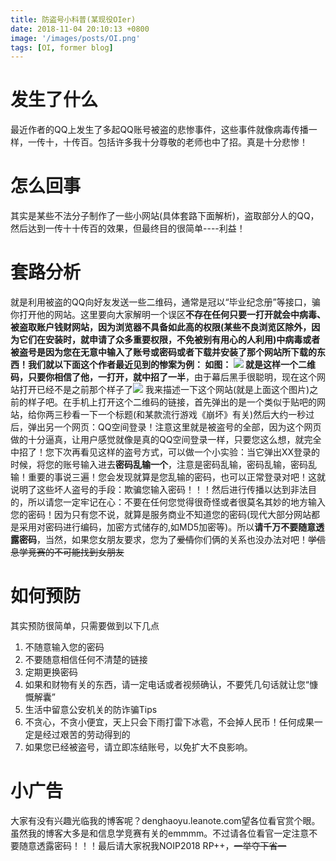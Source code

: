 ```yaml
---
title: 防盗号小科普(某现役OIer)
date: 2018-11-04 20:10:13 +0800
image: '/images/posts/OI.png'
tags: [OI, former blog]
---
```


# 发生了什么
最近作者的QQ上发生了多起QQ账号被盗的悲惨事件，这些事件就像病毒传播一样，一传十，十传百。包括许多我十分尊敬的老师也中了招。真是十分悲惨！
# 怎么回事
其实是某些不法分子制作了一些小网站(具体套路下面解析)，盗取部分人的QQ，然后达到一传十十传百的效果，但最终目的很简单----利益！
# 套路分析
就是利用被盗的QQ向好友发送一些二维码，通常是冠以“毕业纪念册”等接口，骗你打开他的网站。这里要向大家解明一个误区**不存在任何只要一打开就会中病毒、被盗取账户钱财网站，因为浏览器不具备如此高的权限(某些不良浏览区除外，因为它们在安装时，就申请了众多重要权限，不免被别有用心的人利用)中病毒或者被盗号是因为您在无意中输入了账号或密码或者下载并安装了那个网站所下载的东西！**我们就以下面这个作者最近见到的惨案为例：
如图：
![](https://cdn.risingentropy.top/images/posts/bdee4acab644149c500b4d7.png)
就是这样一个二维码，只要你相信了他，一打开，就中招了**一半**，由于幕后黑手很聪明，现在这个网站打开已经不是之前那个样子了![](https://cdn.risingentropy.top/images/posts/bdee4acab644149c500b4d7.png)
我来描述一下这个网站(就是上面这个图片)之前的样子吧。在手机上打开这个二维码的链接，首先弹出的是一个类似于贴吧的网站，给你两三秒看一下一个标题(和某款流行游戏《崩坏》有关)然后大约一秒过后，弹出另一个网页：QQ空间登录！注意这里就是被盗号的全部，因为这个网页做的十分逼真，让用户感觉就像是真的QQ空间登录一样，只要您这么想，就完全中招了！您下次再看见这样的盗号方式，可以做一个小实验：当它弹出XX登录的时候，将您的账号输入进去**密码乱输一个**，注意是密码乱输，密码乱输，密码乱输！重要的事说三遍！您会发现就算是您乱输的密码，也可以正常登录对吧！这就说明了这些坏人盗号的手段：欺骗您输入密码！！！然后进行传播以达到非法目的，所以请您一定牢记在心：不要在任何您觉得很奇怪或者很莫名其妙的地方输入您的密码！因为只有您不说，就算是服务商业不知道您的密码(现代大部分网站都是采用对密码进行编码，加密方式储存的,如MD5加密等)。所以**请千万不要随意透露密码**，当然，如果您女朋友要求，您为了~~爱情~~你们俩的关系也没办法对吧！~~学信息学竞赛的不可能找到女朋友~~
# 如何预防
其实预防很简单，只需要做到以下几点

 1. 不随意输入您的密码
 2. 不要随意相信任何不清楚的链接
 3. 定期更换密码
 4. 如果和财物有关的东西，请一定电话或者视频确认，不要凭几句话就让您“慷慨解囊”
 5. 生活中留意公安机关的防诈骗Tips
 6. 不贪心，不贪小便宜，天上只会下雨打雷下冰雹，不会掉人民币！任何成果一定是经过艰苦的劳动得到的
 7. 如果您已经被盗号，请立即冻结账号，以免扩大不良影响。
# 小广告
大家有没有兴趣光临我的博客呢？denghaoyu.leanote.com望各位看官赏个眼。虽然我的博客大多是和信息学竞赛有关的emmmm。不过请各位看官一定注意不要随意透露密码！！！最后请大家祝我NOIP2018 RP++，~~一举夺下省一~~